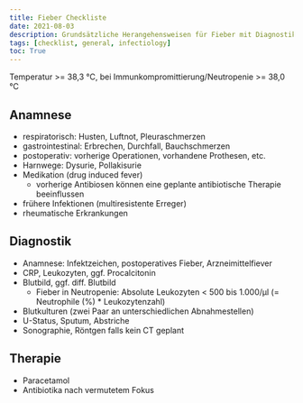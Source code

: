 ```yaml
---
title: Fieber Checkliste
date: 2021-08-03
description: Grundsätzliche Herangehensweisen für Fieber mit Diagnostik- und Therapiemöglichkeiten
tags: [checklist, general, infectiology]
toc: True
---
```


Temperatur >= 38,3 °C, bei Immunkompromittierung/Neutropenie >= 38,0 °C

## Anamnese

- respiratorisch: Husten, Luftnot, Pleuraschmerzen
- gastrointestinal: Erbrechen, Durchfall, Bauchschmerzen
- postoperativ: vorherige Operationen, vorhandene Prothesen, etc.
- Harnwege: Dysurie, Pollakisurie
- Medikation (drug induced fever)
  - vorherige Antibiosen können eine geplante antibiotische Therapie beeinflussen
- frühere Infektionen (multiresistente Erreger)
- rheumatische Erkrankungen

## Diagnostik

- Anamnese: Infektzeichen, postoperatives Fieber, Arzneimittelfiever
- CRP, Leukozyten, ggf. Procalcitonin
- Blutbild, ggf. diff. Blutbild
  - Fieber in Neutropenie: Absolute Leukozyten < 500 bis 1.000/µl (= Neutrophile (%) * Leukozytenzahl)
- Blutkulturen (zwei Paar an unterschiedlichen Abnahmestellen)
- U-Status, Sputum, Abstriche
- Sonographie, Röntgen falls kein CT geplant

## Therapie

- Paracetamol
- Antibiotika nach vermutetem Fokus
